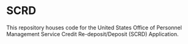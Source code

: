 SCRD
====

This repository houses code for the United States Office of Personnel Management Service Credit Re-deposit/Deposit (SCRD) Application.
